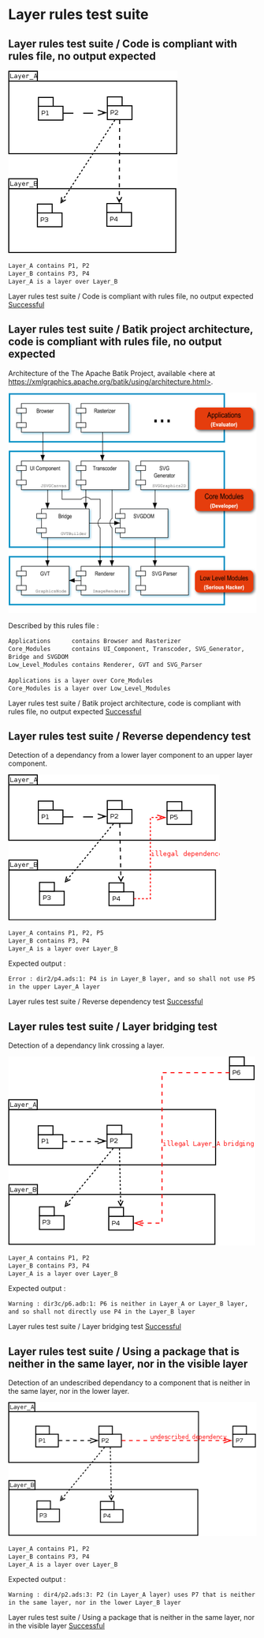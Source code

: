 
# Layer rules test suite



##  Layer rules test suite / Code is compliant with rules file, no output expected


  ![](lr1.png)

```
Layer_A contains P1, P2
Layer_B contains P3, P4
Layer_A is a layer over Layer_B
```


 Layer rules test suite / Code is compliant with rules file, no output expected [Successful](tests_status.md#successful)

##  Layer rules test suite / Batik project architecture, code is compliant with rules file, no output expected

  Architecture of the The Apache Batik Project, available <here at https://xmlgraphics.apache.org/batik/using/architecture.html>.

  ![](batik.png)

  Described by this rules file :

```
Applications      contains Browser and Rasterizer
Core_Modules      contains UI_Component, Transcoder, SVG_Generator, Bridge and SVGDOM
Low_Level_Modules contains Renderer, GVT and SVG_Parser

Applications is a layer over Core_Modules
Core_Modules is a layer over Low_Level_Modules
```


 Layer rules test suite / Batik project architecture, code is compliant with rules file, no output expected [Successful](tests_status.md#successful)

##  Layer rules test suite / Reverse dependency test

  Detection of a dependancy from a lower layer component to an upper layer component.

  ![](lr2.png)

```
Layer_A contains P1, P2, P5
Layer_B contains P3, P4
Layer_A is a layer over Layer_B
```

  Expected output :

```
Error : dir2/p4.ads:1: P4 is in Layer_B layer, and so shall not use P5 in the upper Layer_A layer
```


 Layer rules test suite / Reverse dependency test [Successful](tests_status.md#successful)

##  Layer rules test suite / Layer bridging test

  Detection of a dependancy link crossing a layer.

  ![](lr3.png)

```
Layer_A contains P1, P2
Layer_B contains P3, P4
Layer_A is a layer over Layer_B
```

  Expected output :

```
Warning : dir3c/p6.adb:1: P6 is neither in Layer_A or Layer_B layer, and so shall not directly use P4 in the Layer_B layer
```


 Layer rules test suite / Layer bridging test [Successful](tests_status.md#successful)

##  Layer rules test suite / Using a package that is neither in the same layer, nor in the visible layer

  Detection of an undescribed dependancy to a component that is neither in the same layer, nor in the lower layer.

  ![](lr4.png)

```
Layer_A contains P1, P2
Layer_B contains P3, P4
Layer_A is a layer over Layer_B
```

  Expected output :

```
Warning : dir4/p2.ads:3: P2 (in Layer_A layer) uses P7 that is neither in the same layer, nor in the lower Layer_B layer
```


 Layer rules test suite / Using a package that is neither in the same layer, nor in the visible layer [Successful](tests_status.md#successful)
